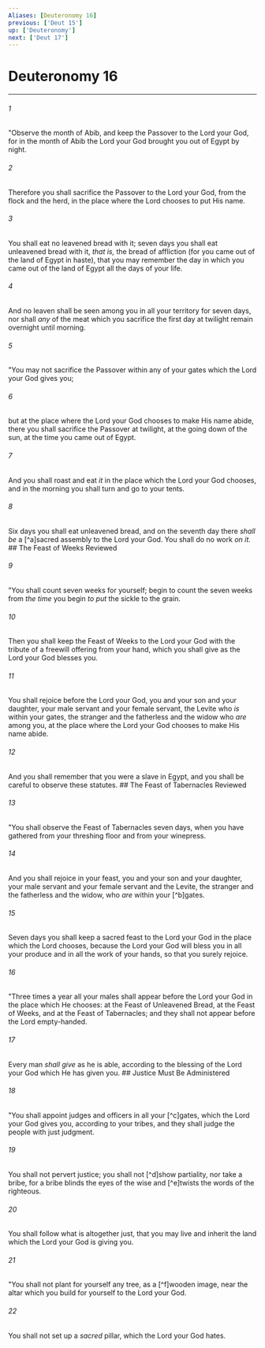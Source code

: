 ```yaml
---
Aliases: [Deuteronomy 16]
previous: ['Deut 15']
up: ['Deuteronomy']
next: ['Deut 17']
---
```

# Deuteronomy 16

***


###### 1 
"Observe the month of Abib, and keep the Passover to the Lord your God, for in the month of Abib the Lord your God brought you out of Egypt by night. 

###### 2 
Therefore you shall sacrifice the Passover to the Lord your God, from the flock and the herd, in the place where the Lord chooses to put His name. 

###### 3 
You shall eat no leavened bread with it; seven days you shall eat unleavened bread with it, _that is,_ the bread of affliction (for you came out of the land of Egypt in haste), that you may remember the day in which you came out of the land of Egypt all the days of your life. 

###### 4 
And no leaven shall be seen among you in all your territory for seven days, nor shall _any_ of the meat which you sacrifice the first day at twilight remain overnight until morning. 

###### 5 
"You may not sacrifice the Passover within any of your gates which the Lord your God gives you; 

###### 6 
but at the place where the Lord your God chooses to make His name abide, there you shall sacrifice the Passover at twilight, at the going down of the sun, at the time you came out of Egypt. 

###### 7 
And you shall roast and eat _it_ in the place which the Lord your God chooses, and in the morning you shall turn and go to your tents. 

###### 8 
Six days you shall eat unleavened bread, and on the seventh day there _shall be_ a [^a]sacred assembly to the Lord your God. You shall do no work _on it._ ## The Feast of Weeks Reviewed 

###### 9 
"You shall count seven weeks for yourself; begin to count the seven weeks from _the time_ you begin _to put_ the sickle to the grain. 

###### 10 
Then you shall keep the Feast of Weeks to the Lord your God with the tribute of a freewill offering from your hand, which you shall give as the Lord your God blesses you. 

###### 11 
You shall rejoice before the Lord your God, you and your son and your daughter, your male servant and your female servant, the Levite who _is_ within your gates, the stranger and the fatherless and the widow who _are_ among you, at the place where the Lord your God chooses to make His name abide. 

###### 12 
And you shall remember that you were a slave in Egypt, and you shall be careful to observe these statutes. ## The Feast of Tabernacles Reviewed 

###### 13 
"You shall observe the Feast of Tabernacles seven days, when you have gathered from your threshing floor and from your winepress. 

###### 14 
And you shall rejoice in your feast, you and your son and your daughter, your male servant and your female servant and the Levite, the stranger and the fatherless and the widow, who _are_ within your [^b]gates. 

###### 15 
Seven days you shall keep a sacred feast to the Lord your God in the place which the Lord chooses, because the Lord your God will bless you in all your produce and in all the work of your hands, so that you surely rejoice. 

###### 16 
"Three times a year all your males shall appear before the Lord your God in the place which He chooses: at the Feast of Unleavened Bread, at the Feast of Weeks, and at the Feast of Tabernacles; and they shall not appear before the Lord empty-handed. 

###### 17 
Every man _shall give_ as he is able, according to the blessing of the Lord your God which He has given you. ## Justice Must Be Administered 

###### 18 
"You shall appoint judges and officers in all your [^c]gates, which the Lord your God gives you, according to your tribes, and they shall judge the people with just judgment. 

###### 19 
You shall not pervert justice; you shall not [^d]show partiality, nor take a bribe, for a bribe blinds the eyes of the wise and [^e]twists the words of the righteous. 

###### 20 
You shall follow what is altogether just, that you may live and inherit the land which the Lord your God is giving you. 

###### 21 
"You shall not plant for yourself any tree, as a [^f]wooden image, near the altar which you build for yourself to the Lord your God. 

###### 22 
You shall not set up a _sacred_ pillar, which the Lord your God hates.
